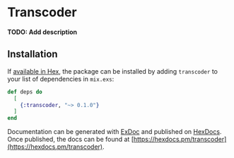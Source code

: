 # Transcoder

**TODO: Add description**

## Installation

If [available in Hex](https://hex.pm/docs/publish), the package can be installed
by adding `transcoder` to your list of dependencies in `mix.exs`:

```elixir
def deps do
  [
    {:transcoder, "~> 0.1.0"}
  ]
end
```

Documentation can be generated with [ExDoc](https://github.com/elixir-lang/ex_doc)
and published on [HexDocs](https://hexdocs.pm). Once published, the docs can
be found at [https://hexdocs.pm/transcoder](https://hexdocs.pm/transcoder).

